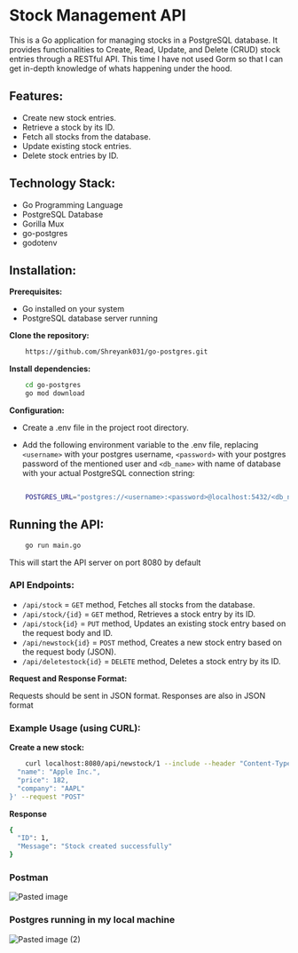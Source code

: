 # Stock Management API

This is a Go application for managing stocks in a PostgreSQL database. It provides functionalities to Create, Read, Update, and Delete (CRUD) stock entries through a RESTful API. This time I have not used Gorm so that I can get in-depth knowledge of whats happening under the hood.

## Features:

- Create new stock entries.
- Retrieve a stock by its ID.
- Fetch all stocks from the database.
- Update existing stock entries.
- Delete stock entries by ID.

## Technology Stack:

- Go Programming Language 
- PostgreSQL Database 
- Gorilla Mux 
- go-postgres  
- godotenv 

## Installation:

**Prerequisites:**

- Go installed on your system 
- PostgreSQL database server running

**Clone the repository:**

```bash
    https://github.com/Shreyank031/go-postgres.git
```

**Install dependencies:**

```bash
    cd go-postgres
    go mod download
```

**Configuration:**

- Create a .env file in the project root directory.

- Add the following environment variable to the .env file, replacing `<username>` with your postgres username, `<password>` with your postgres password of the mentioned user and `<db_name>` with name of database with your actual PostgreSQL connection string:

```bash

    POSTGRES_URL="postgres://<username>:<password>@localhost:5432/<db_name>?sslmode=disable"
```

## Running the API:

```bash
    go run main.go
```

This will start the API server on port 8080 by default

### API Endpoints:

- `/api/stock` = `GET` method, Fetches all stocks from the database.
- `/api/stock/{id}` = `GET` method, Retrieves a stock entry by its ID.
- `/api/stock{id}` = `PUT` method, Updates an existing stock entry based on the request body and ID.
- `/api/newstock{id}` = `POST` method, Creates a new stock entry based on the request body (JSON).
- `/api/deletestock{id}` = `DELETE` method, Deletes a stock entry by its ID.

**Request and Response Format:**

Requests should be sent in JSON format. Responses are also in JSON format

### Example Usage (using CURL):

**Create a new stock:**

```bash
    curl localhost:8080/api/newstock/1 --include --header "Content-Type: application/json" -d '{
  "name": "Apple Inc.",
  "price": 182,
  "company": "AAPL"
}' --request "POST"

```
**Response**

```bash
{
  "ID": 1,
  "Message": "Stock created successfully"
}
```

### Postman 

![Pasted image](https://github.com/Shreyank031/go-postgres/assets/115367978/7049a638-5a48-496b-8c0c-93efcf30e6bf)

### Postgres running in my local machine

![Pasted image (2)](https://github.com/Shreyank031/go-postgres/assets/115367978/11c44a61-8bd8-43e3-921d-1e5ae6746c0e)

